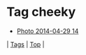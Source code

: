 <!--
title: Tag cheeky
date: 2020-06-28T15:26:59.514Z
tags:
-->
# Tag cheeky

 * [Photo 2014-04-29 14](84225152424.md)

| [Tags](tags.md) | [Top](index.md) |
